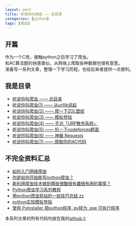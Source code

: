 ```yaml
---
layout: post
title: 听说你叫爬虫 —— 总目录
categories: [python]
tags: [爬虫]
---
```


## 开篇

作为一个C党，接触python之后学习了爬虫。  
和AC算法题的快感类似，从网络上爬取各种数据也很有意思。  
准备写一系列文章，整理一下学习历程，也给后来者提供一点便利。  


## 我是目录

- [听说你叫爬虫 —— 总目录][1]  
- [听说你叫爬虫(1) —— 从urllib说起][2]   
- [听说你叫爬虫(2) —— 爬一下ZOL壁纸][3]  
- [听说你叫爬虫(3) —— 模拟登陆][4]  
- [听说你叫爬虫(4) —— 手刃「URP教务系统」][5]   
- [听说你叫爬虫(5) —— 扒一下codeforces题面][6]
- [听说你叫爬虫(6) —— 神器 Requests][7]  
- [听说你叫爬虫(7) —— 爬取你的AC代码][8]  




## 不完全资料汇总

- [如何入门网络爬虫][9]  
- [你是如何开始能写python爬虫？][10]  
- [能利用爬虫技术做到哪些很酷很有趣很有用的事情？][11]   
- [Python爬虫学习系列教程][12]   
- [用python爬虫抓站的一些技巧总结 zz][13]  
- [python实现模拟登陆][14]  
- [使用 PyInstaller 把python程序 .py转为 .exe 可执行程序][15]  


本系列文章的所有代码均放在我的[github][16]上


  [1]: http://bigballon.github.io/python/2016/03/30/python_crawler-01.html
  [2]: http://bigballon.github.io/python/2016/03/30/python_crawler-02.html
  [3]: http://bigballon.github.io/python/2016/03/31/python_crawler-03.html
  [4]: http://bigballon.github.io/python/2016/04/01/python_crawler-04.html
  [5]: http://bigballon.github.io/python/2016/04/01/python_crawler-05.html
  [6]: http://bigballon.github.io/python/2016/04/02/python_crawler-06.html
  [7]: http://bigballon.github.io/python/2016/04/06/python_crawler-07.html
  [8]: http://bigballon.github.io/python/2016/04/06/python_crawler-08.html
  [9]: https://www.zhihu.com/question/20899988
  [10]: https://www.zhihu.com/question/21358581
  [11]: https://www.zhihu.com/question/27621722
  [12]: http://cuiqingcai.com/1052.html
  [13]: http://www.pythonclub.org/python-network-application/observer-spider
  [14]: http://www.blogjava.net/hongqiang/archive/2012/08/01/384552.html
  [15]: http://blog.csdn.net/daniel_ustc/article/details/15501385
  [16]: https://github.com/BIGBALLON/crawler_demo